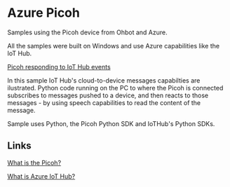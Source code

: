 # Azure Picoh

Samples using the Picoh device from Ohbot and Azure.

All the samples were built on Windows and use Azure capabilities like the IoT Hub.

[Picoh responding to IoT Hub events](/IoTHub/Demoscript.md)

In this sample IoT Hub's cloud-to-device messages capabilties are ilustrated. Python code running on the PC to where the Picoh is connected subscribes to messages pushed to a device, and then reacts to those messages - by using speech capabilities to read the content of the message.

Sample uses Python, the Picoh Python SDK and IoTHub's Python SDKs. 

## Links

[What is the Picoh?](https://www.kickstarter.com/projects/ohbot2/picoh-an-expressive-little-robot-head)

[What is Azure IoT Hub?](https://azure.microsoft.com/en-us/services/iot-hub/)